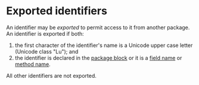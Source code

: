# Exported identifiers

An identifier may be *exported* to permit access to it from another package. An identifier is exported if both:

  1. the first character of the identifier's name is a Unicode upper case letter (Unicode class "Lu"); and
  2. the identifier is declared in the [package block](/Blocks/) or it is a [field name](/Types/struct_types.html) or [method name](/Types/interface_types.html#MethodName).

All other identifiers are not exported.
